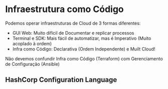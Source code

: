 # Infraestrutura como Código 
Podemos operar infraestruturas de Cloud de 3 formas diferentes:

- GUI Web: Muito difícil de Documentar e replicar processos
- Terminal e SDK: Mais fácil de automatizar, mas é Imperativo (Muito acoplado à ordem)
- Infra como Código: Declarativa (Ordem Independente) e Muilt Cloud!

Não devemos confundir Infra como Código (Terraform) com Gerenciamento de Configuração (Ansible)

## HashCorp Configuration Language
